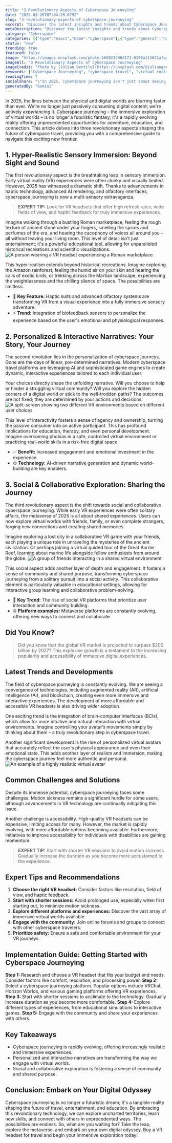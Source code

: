 ```yaml
---
title: "3 Revolutionary Aspects of Cyberspace Journeying"
date: "2025-03-26T07:04:26.079Z"
slug: "3-revolutionary-aspects-of-cyberspace-journeying"
excerpt: "Discover the latest insights and trends about Cyberspace Journeying. This comprehensive guide covers everything you need to know about Cyberspace Journeying in 2025."
metaDescription: "Discover the latest insights and trends about Cyberspace Journeying. This comprehensive guide covers everything you need to know about Cyberspace Journeyin..."
category: "Cyberspace"
categories: [{"type":"exact","name":"Cyberspace"},{"type":"general","name":"Virtual Reality"},{"type":"medium","name":"Immersive Design"},{"type":"specific","name":"3D Modeling"},{"type":"niche","name":"Avatar Customization"}]
status: "new"
trending: true
featured: false
image: "https://images.unsplash.com/photo-1650214962171-8198a113621a?q=85&w=1200&fit=max&fm=webp&auto=compress"
imageAlt: "3 Revolutionary Aspects of Cyberspace Journeying"
imageCredit: "Photo by [Julian Gentile](https://unsplash.com/@juliangentile) on Unsplash"
keywords: ["Cyberspace Journeying", "cyberspace travel", "virtual reality journeys", "metaverse exploration", "online adventure games", "immersive digital experiences", "best VR travel experiences", "cyberspace tourism future", "buy VR headset for travel", "how to explore the metaverse"]
readingTime: 7
socialShare: "\"In 2025, cyberspace journeying isn't just about seeing virtual worlds; it's about feeling them – a multi-sensory revolution transforming how we experience the digital realm.\""
generatedBy: "Gemini"
---
```




In 2025, the lines between the physical and digital worlds are blurring faster than ever.  We're no longer just passively consuming digital content; we're actively *experiencing* it. Cyberspace journeying – the immersive exploration of virtual worlds – is no longer a futuristic fantasy; it's a rapidly evolving reality offering unprecedented opportunities for adventure, education, and connection.  This article delves into three revolutionary aspects shaping the future of cyberspace travel, providing you with a comprehensive guide to navigate this exciting new frontier.

## 1.  Hyper-Realistic Sensory Immersion: Beyond Sight and Sound

The first revolutionary aspect is the breathtaking leap in sensory immersion.  Early virtual reality (VR) experiences were often clunky and visually limited.  However, 2025 has witnessed a dramatic shift.  Thanks to advancements in haptic technology, advanced AI rendering, and olfactory interfaces, cyberspace journeying is now a multi-sensory extravaganza.

> **EXPERT TIP:** Look for VR headsets that offer high refresh rates, wide fields of view, and haptic feedback for truly immersive experiences.

Imagine walking through a bustling Roman marketplace, feeling the rough texture of ancient stone under your fingers, smelling the spices and perfumes of the era, and hearing the cacophony of voices all around you – all without leaving your living room.  This level of detail isn't just entertainment; it's a powerful educational tool, allowing for unparalleled historical recreations and scientific visualizations. ![A person wearing a VR headset experiencing a Roman marketplace](https://images.unsplash.com/photo-1611647832580-377268dba7cb?q=85&w=1200&fit=max&fm=webp&auto=compress)

This hyper-realism extends beyond historical recreations.  Imagine exploring the Amazon rainforest, feeling the humid air on your skin and hearing the calls of exotic birds, or trekking across the Martian landscape, experiencing the weightlessness and the chilling silence of space. The possibilities are limitless.

* 🔑 **Key Feature:**  Haptic suits and advanced olfactory systems are transforming VR from a visual experience into a fully immersive sensory adventure.
* ⚡ **Trend:**  Integration of biofeedback sensors to personalize the experience based on the user's emotional and physiological responses.

## 2.  Personalized & Interactive Narratives: Your Story, Your Journey

The second revolution lies in the personalization of cyberspace journeys. Gone are the days of linear, pre-determined narratives.  Modern cyberspace travel platforms are leveraging AI and sophisticated game engines to create dynamic, interactive experiences tailored to each individual user.

Your choices directly shape the unfolding narrative.  Will you choose to help or hinder a struggling virtual community?  Will you explore the hidden corners of a digital world or stick to the well-trodden paths?  The outcomes are not fixed; they are determined by your actions and decisions. ![A split-screen showing two different VR environments based on different user choices](https://images.unsplash.com/photo-1676311563574-8857a67d86df?q=85&w=1200&fit=max&fm=webp&auto=compress)

This level of interactivity fosters a sense of agency and ownership, turning the passive consumer into an active participant.  This has profound implications for education, therapy, and even personal development.  Imagine overcoming phobias in a safe, controlled virtual environment or practicing real-world skills in a risk-free digital space.

* ✅ **Benefit:** Increased engagement and emotional investment in the experience.
* ⚙️ **Technology:**  AI-driven narrative generation and dynamic world-building are key enablers.

## 3.  Social & Collaborative Exploration: Sharing the Journey

The third revolutionary aspect is the shift towards social and collaborative cyberspace journeying.  While early VR experiences were often solitary affairs, the metaverse of 2025 is all about shared experiences.  Users can now explore virtual worlds with friends, family, or even complete strangers, forging new connections and creating shared memories.

Imagine exploring a lost city in a collaborative VR game with your friends, each playing a unique role in unraveling the mysteries of the ancient civilization. Or perhaps joining a virtual guided tour of the Great Barrier Reef, learning about marine life alongside fellow enthusiasts from around the globe. ![A group of friends interacting in a shared virtual environment](https://images.unsplash.com/photo-1697313278316-08b530cc9b91?q=85&w=1200&fit=max&fm=webp&auto=compress)

This social aspect adds another layer of depth and engagement.  It fosters a sense of community and shared purpose, transforming cyberspace journeying from a solitary pursuit into a social activity.  This collaborative element is particularly valuable in educational settings, allowing for interactive group learning and collaborative problem-solving.

* 👥 **Key Trend:**  The rise of social VR platforms that prioritize user interaction and community building.
* 🌐 **Platform examples:**  Metaverse platforms are constantly evolving, offering new ways to connect and collaborate.

## Did You Know?

> Did you know that the global VR market is projected to surpass $200 billion by 2027? This explosive growth is a testament to the increasing popularity and accessibility of immersive digital experiences.

## Latest Trends and Developments

The field of cyberspace journeying is constantly evolving.  We are seeing a convergence of technologies, including augmented reality (AR), artificial intelligence (AI), and blockchain, creating even more immersive and interactive experiences.  The development of more affordable and accessible VR headsets is also driving wider adoption.

One exciting trend is the integration of brain-computer interfaces (BCIs), which allow for more intuitive and natural interaction with virtual environments.  Imagine controlling your avatar’s movements simply by thinking about them – a truly revolutionary step in cyberspace travel.

Another significant development is the rise of personalized virtual avatars that accurately reflect the user's physical appearance and even their emotional state. This adds another layer of realism and immersion, making the cyberspace journey feel more authentic and personal. ![An example of a highly realistic virtual avatar](https://images.unsplash.com/photo-1650214962171-8198a113621a?q=85&w=1200&fit=max&fm=webp&auto=compress)

## Common Challenges and Solutions

Despite its immense potential, cyberspace journeying faces some challenges.  Motion sickness remains a significant hurdle for some users, although advancements in VR technology are continually mitigating this issue.

Another challenge is accessibility.  High-quality VR headsets can be expensive, limiting access for many.  However, the market is rapidly evolving, with more affordable options becoming available.  Furthermore, initiatives to improve accessibility for individuals with disabilities are gaining momentum.

> **EXPERT TIP:** Start with shorter VR sessions to avoid motion sickness.  Gradually increase the duration as you become more accustomed to the experience.

## Expert Tips and Recommendations

1. **Choose the right VR headset:** Consider factors like resolution, field of view, and haptic feedback.
2. **Start with shorter sessions:** Avoid prolonged use, especially when first starting out, to minimize motion sickness.
3. **Explore different platforms and experiences:**  Discover the vast array of immersive virtual worlds available.
4. **Engage with the community:**  Join online forums and groups to connect with other cyberspace travelers.
5. **Prioritize safety:**  Ensure a safe and comfortable environment for your VR journeys.

## Implementation Guide: Getting Started with Cyberspace Journeying

**Step 1:** Research and choose a VR headset that fits your budget and needs. Consider factors like comfort, resolution, and processing power.
**Step 2:** Select a cyberspace journeying platform. Popular options include VRChat, Horizon Worlds, and various gaming platforms offering VR experiences.
**Step 3:** Start with shorter sessions to acclimate to the technology. Gradually increase duration as you become more comfortable.
**Step 4:** Explore different types of experiences, from educational simulations to interactive games.
**Step 5:** Engage with the community and share your experiences with others.

## Key Takeaways

* Cyberspace journeying is rapidly evolving, offering increasingly realistic and immersive experiences.
* Personalized and interactive narratives are transforming the way we engage with virtual worlds.
* Social and collaborative exploration is fostering a sense of community and shared purpose.

## Conclusion: Embark on Your Digital Odyssey

Cyberspace journeying is no longer a futuristic dream; it's a tangible reality shaping the future of travel, entertainment, and education.  By embracing this revolutionary technology, we can explore uncharted territories, learn new skills, and connect with others in unprecedented ways.  The possibilities are endless.  So, what are you waiting for?  Take the leap, explore the metaverse, and embark on your own digital odyssey.  Buy a VR headset for travel and begin your immersive exploration today!


